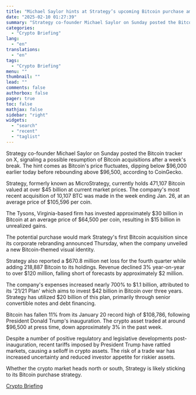 ```yaml
---
title: "Michael Saylor hints at Strategy’s upcoming Bitcoin purchase amid price fluctuations"
date: "2025-02-10 01:27:39"
summary: "Strategy co-founder Michael Saylor on Sunday posted the Bitcoin tracker on X, signaling a possible resumption of Bitcoin acquisitions after a week's break. The hint comes as Bitcoin's price fluctuates, dipping below $96,000 earlier today before rebounding above $96,500, according to CoinGecko.Strategy, formerly known as MicroStrategy, currently holds 471,107 Bitcoin..."
categories:
  - "Crypto Briefing"
lang:
  - "en"
translations:
  - "en"
tags:
  - "Crypto Briefing"
menu: ""
thumbnail: ""
lead: ""
comments: false
authorbox: false
pager: true
toc: false
mathjax: false
sidebar: "right"
widgets:
  - "search"
  - "recent"
  - "taglist"
---
```


Strategy co-founder Michael Saylor on Sunday posted the Bitcoin tracker on X, signaling a possible resumption of Bitcoin acquisitions after a week's break. The hint comes as Bitcoin's price fluctuates, dipping below $96,000 earlier today before rebounding above $96,500, according to CoinGecko.

Strategy, formerly known as MicroStrategy, currently holds 471,107 Bitcoin valued at over $45 billion at current market prices. The company's most recent acquisition of 10,107 BTC was made in the week ending Jan. 26, at an average price of $105,596 per coin.

The Tysons, Virginia-based firm has invested approximately $30 billion in Bitcoin at an average price of $64,500 per coin, resulting in $15 billion in unrealized gains.

The potential purchase would mark Strategy's first Bitcoin acquisition since its corporate rebranding announced Thursday, when the company unveiled a new Bitcoin-themed visual identity.

Strategy also reported a $670.8 million net loss for the fourth quarter while adding 218,887 Bitcoin to its holdings. Revenue declined 3% year-on-year to over $120 million, falling short of forecasts by approximately $2 million.

The company's expenses increased nearly 700% to $1.1 billion, attributed to its '21/21 Plan' which aims to invest $42 billion in Bitcoin over three years. Strategy has utilized $20 billion of this plan, primarily through senior convertible notes and debt financing.

Bitcoin has fallen 11% from its January 20 record high of $108,786, following President Donald Trump's inauguration. The crypto asset traded at around $96,500 at press time, down approximately 3% in the past week.

Despite a number of positive regulatory and legislative developments post-inauguration, recent tariffs imposed by President Trump have rattled markets, causing a selloff in crypto assets. The risk of a trade war has increased uncertainty and reduced investor appetite for riskier assets.

Whether the crypto market heads north or south, Strategy is likely sticking to its Bitcoin purchase strategy.

[Crypto Briefing](https://www.tradingview.com/news/cryptobriefing:c9af893a4094b:0-michael-saylor-hints-at-strategy-s-upcoming-bitcoin-purchase-amid-price-fluctuations/)
